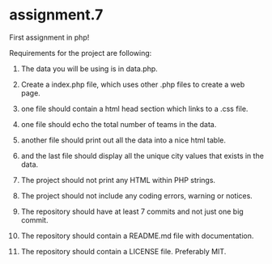 # assignment.7

First assignment in php!

Requirements for the project are following:

1. The data you will be using is in data.php.

2. Create a index.php file, which uses other .php files to create a web page.

3. one file should contain a html head section which links to a .css file.

4. one file should echo the total number of teams in the data.

5. another file should print out all the data into a nice html table.

6. and the last file should display all the unique city values that exists in the data.

7. The project should not print any HTML within PHP strings.

8. The project should not include any coding errors, warning or notices.

9. The repository should have at least 7 commits and not just one big commit.

10. The repository should contain a README.md file with documentation.

11. The repository should contain a LICENSE file. Preferably MIT.
